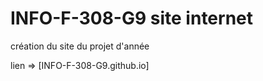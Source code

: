 # INFO-F-308-G9 site internet 

création du site du projet d'année

lien =>  [INFO-F-308-G9.github.io] 
